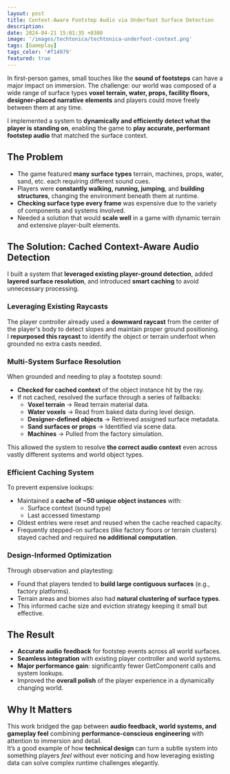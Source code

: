 ```yaml
---
layout: post
title: Context-Aware Footstep Audio via Underfoot Surface Detection
description: 
date: 2024-04-21 15:01:35 +0300
image: '/images/techtonica/techtonica-underfoot-context.png'
tags: [Gameplay]
tags_color: '#f14979'
featured: true
---
```


In first-person games, small touches like the **sound of footsteps** can have a major impact on immersion. The challenge: our world was composed of a wide range of surface types **voxel terrain, water, props, facility floors, designer-placed narrative elements** and players could move freely between them at any time.

I implemented a system to **dynamically and efficiently detect what the player is standing on**, enabling the game to **play accurate, performant footstep audio** that matched the surface context.

## The Problem

- The game featured **many surface types** terrain, machines, props, water, sand, etc. each requiring different sound cues.    
- Players were **constantly walking, running, jumping**, and **building structures**, changing the environment beneath them at runtime.
- **Checking surface type every frame** was expensive due to the variety of components and systems involved.
- Needed a solution that would **scale well** in a game with dynamic terrain and extensive player-built elements.

## The Solution: Cached Context-Aware Audio Detection

I built a system that **leveraged existing player-ground detection**, added **layered surface resolution**, and introduced **smart caching** to avoid unnecessary processing.

### Leveraging Existing Raycasts

The player controller already used a **downward raycast** from the center of the player's body to detect slopes and maintain proper ground positioning.  
I **repurposed this raycast** to identify the object or terrain underfoot when grounded no extra casts needed.

### Multi-System Surface Resolution

When grounded and needing to play a footstep sound:
  - **Checked for cached context** of the object instance hit by the ray.
  - If not cached, resolved the surface through a series of fallbacks:
    - **Voxel terrain** → Read terrain material data.
    - **Water voxels** → Read from baked data during level design.
    - **Designer-defined objects** → Retrieved assigned surface metadata.
    - **Sand surfaces or props** → Identified via scene data.
    - **Machines** → Pulled from the factory simulation.

This allowed the system to resolve **the correct audio context** even across vastly different systems and world object types.

### Efficient Caching System

To prevent expensive lookups:

- Maintained a **cache of ~50 unique object instances** with:
    - Surface context (sound type)
    - Last accessed timestamp
- Oldest entries were reset and reused when the cache reached capacity.
- Frequently stepped-on surfaces (like factory floors or terrain clusters) stayed cached and required **no additional computation**.

### Design-Informed Optimization

Through observation and playtesting:

- Found that players tended to **build large contiguous surfaces** (e.g., factory platforms).
- Terrain areas and biomes also had **natural clustering of surface types**.
- This informed cache size and eviction strategy keeping it small but effective.

## The Result

- **Accurate audio feedback** for footstep events across all world surfaces.    
- **Seamless integration** with existing player controller and world systems.
- **Major performance gain**: significantly fewer GetComponent calls and system lookups.
- Improved the **overall polish** of the player experience in a dynamically changing world.

## Why It Matters

This work bridged the gap between **audio feedback, world systems, and gameplay feel** combining **performance-conscious engineering** with attention to immersion and detail.  
It’s a good example of how **technical design** can turn a subtle system into something players _feel_ without ever noticing and how leveraging existing data can solve complex runtime challenges elegantly.
